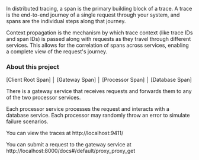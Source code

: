 In distributed tracing, a span is the primary building block of a trace. A trace is the end-to-end journey of a single request through your system, and spans are the individual steps along that journey.

Context propagation is the mechanism by which trace context (like trace IDs and span IDs) is passed along with requests as they travel through different services. This allows for the correlation of spans across services, enabling a complete view of the request's journey.

### About this project

[Client Root Span]
    │
[Gateway Span]
    │
[Processor Span]
    │
[Database Span]

There is a gateway service that receives requests and forwards them to any of the two processor services. 

Each processor service processes the request and interacts with a database service. Each processor may randomly throw an error to simulate failure scenarios.

You can view the traces at http://localhost:9411/

You can submit a request to the gateway service at http://localhost:8000/docs#/default/proxy_proxy_get
